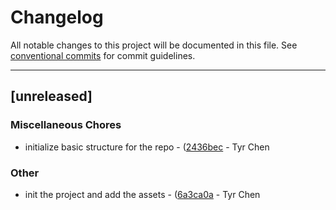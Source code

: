 # Changelog

All notable changes to this project will be documented in this file. See [conventional commits](https://www.conventionalcommits.org/) for commit guidelines.

---
## [unreleased]

### Miscellaneous Chores

- initialize basic structure for the repo - ([2436bec](https://github.com/ZheyangXu/xtools.git) - Tyr Chen

### Other

- init the project and add the assets - ([6a3ca0a](https://github.com/ZheyangXu/xtools.git) - Tyr Chen

<!-- generated by git-cliff -->

